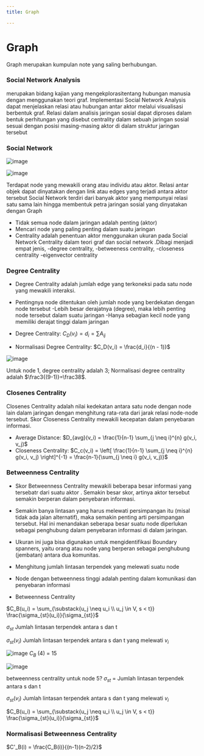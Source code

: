 ```yaml
---
title: Graph

---
```


# Graph
 Graph merupakan kumpulan note yang saling berhubungan.
 
### Social Network Analysis
merupakan bidang kajian yang mengekplorasitentang hubungan manusia dengan menggunakan teori graf. Implementasi Social Network Analysis dapat menjelaskan relasi atau hubungan antar aktor melalui visualisasi berbentuk graf. Relasi dalam analisis jaringan sosial dapat diproses dalam bentuk perhitungan yang disebut centrality dalam sebuah jaringan sosial sesuai dengan posisi masing-masing aktor di dalam struktur jaringan tersebut


### Social Network

![image](https://hackmd.io/_uploads/HJYO_H_fJx.png)

![image](https://hackmd.io/_uploads/HyHK_ruGyg.png)


 Terdapat node yang mewakili  orang atau individu atau aktor. Relasi antar objek dapat dinyatakan dengan link atau edges yang terjadi antara aktor tersebut Social Network terdiri dari banyak aktor yang mempunyai relasi satu sama lain hingga membentuk petra jaringan sosial yang dinyatakan dengan Graph
 
- Tidak semua node dalam jaringan adalah penting  (aktor)
- Mencari node yang paling penting dalam suatu jaringan
- Centrality adalah penentuan aktor menggunakan ukuran pada Social Network Centrality dalam teori graf dan social network .Dibagi menjadi empat jenis, 
-degree centrality, 
-betweeness centrality, 
-closeness centrality 
-eigenvector centrality
 
### Degree Centrality 
- Degree Centrality adalah jumlah edge yang terkoneksi pada satu node yang mewakili interaksi.
- Pentingnya node ditentukan oleh jumlah node yang berdekatan dengan node tersebut
-Lebih besar derajatnya (degree), maka lebih penting node tersebut dalam suatu jaringan
-Hanya sebagian kecil node yang memiliki derajat tinggi dalam jaringan

- Degree Centrality: $C_D(v_i) = d_i = \sum A_{ij}$
- Normalisasi Degree Centrality: $C_D(v_i) = \frac{d_i}{(n - 1)}$

![image](https://hackmd.io/_uploads/r1UwOB_MJg.png)

Untuk  node 1, degree centrality adalah 3;
Normalisasi degree centrality adalah
$\frac3{(9-1)}=\frac38$.



### Closenes Centrality
Closenes Centrality adalah nilai kedekatan antara satu node dengan node lain dalam jaringan dengan menghitung rata-rata dari jarak relasi node-node tersebut. Skor Closeness Centrality mewakili kecepatan dalam penyebaran informasi.

- Average Distance: $D_{avg}(v_i) = \frac{1}{n-1} \sum_{j \neq i}^{n} g(v_i, v_j)$
- Closeness Centrality: $C_c(v_i) = \left[ \frac{1}{n-1} \sum_{j \neq i}^{n} g(v_i, v_j) \right]^{-1} = \frac{n-1}{\sum_{j \neq i} g(v_i, v_j)}$


### Betweenness Centrality
- Skor Betweenness Centrality mewakili beberapa besar informasi yang tersebatr dari suatu aktor . Semakin besar skor, artinya aktor tersebut semakin berperan dalam penyebaran informasi.

- Semakin banya lintasan yang harus melewati persimpangan itu (misal tidak ada jalan alternatif), maka semakin penting arti persimpangan tersebut. Hal ini menandakan seberapa besar suatu node diperlukan sebagai penghubung dalam penyebaran informasi di dalam jaringan.

- Ukuran ini juga bisa digunakan untuk mengidentifikasi Boundary spanners, yaitu orang atau node yang berperan sebagai penghubung (jembatan) antara dua komunitas.

- Menghitung jumlah lintasan terpendek yang melewati suatu node
- Node dengan  betweenness  tinggi  adalah  penting dalam komunikasi dan penyebaran informasi
- Betweenness Centrality

$C_B(u_i) = \sum_{\substack{u_j \neq u_i \\ u_j \in V, s < t}} \frac{\sigma_{st}(u_i)}{\sigma_{st}}$

$\sigma_{st}$ Jumlah lintasan terpendek antara  s dan t

$\sigma_{st}(v_i)$ Jumlah lintasan terpendek antara s dan t yang melewati $v_i$

![image](https://hackmd.io/_uploads/B1OS6H_fye.png)
$C_B$ (4) = 15

![image](https://hackmd.io/_uploads/HyGY6r_zJl.png)

betweenness centrality untuk node 5?
$\sigma_{st}$ = Jumlah lintasan terpendek antara  s dan t

$\sigma_{st}(v_i)$ Jumlah lintasan terpendek antara s dan t yang melewati $v_i$

$C_B(u_i) = \sum_{\substack{u_j \neq u_i \\ u_j \in V, s < t}} \frac{\sigma_{st}(u_i)}{\sigma_{st}}$

### Normalisasi Betweenness Centrality
$C'_B(i) = \frac{C_B(i)}{(n-1)(n-2)/2}$